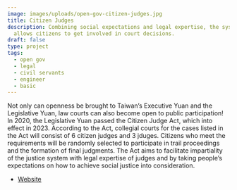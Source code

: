 ```yaml
---
image: images/uploads/open-gov-citizen-judges.jpg
title: Citizen Judges
description: Combining social expectations and legal expertise, the system
  allows citizens to get involved in court decisions.
draft: false
type: project
tags:
  - open gov
  - legal
  - civil servants
  - engineer
  - basic
---
```

Not only can openness be brought to Taiwan’s Executive Yuan and the Legislative Yuan, law courts can also become open to public participation! In 2020, the Legislative Yuan passed the Citizen Judge Act, which into effect in 2023. According to the Act, collegial courts for the cases listed in the Act will consist of 6 citizen judges and 3 jduges. Citizens who meet the requirements will be randomly selected to participate in trail proceedings and the formation of final judgments. The Act aims to facilitate impartiality of the justice system with legal expertise of judges and by taking people’s expectations on how to achieve social justice into consideration.

- [Website](https://social.judicial.gov.tw/CJlandingpage/)
